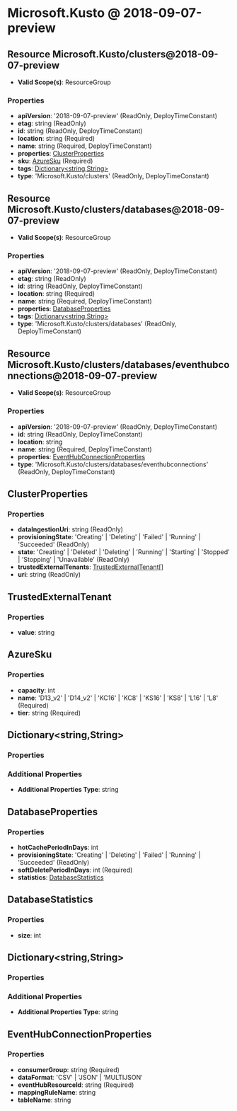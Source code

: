 # Microsoft.Kusto @ 2018-09-07-preview

## Resource Microsoft.Kusto/clusters@2018-09-07-preview
* **Valid Scope(s)**: ResourceGroup
### Properties
* **apiVersion**: '2018-09-07-preview' (ReadOnly, DeployTimeConstant)
* **etag**: string (ReadOnly)
* **id**: string (ReadOnly, DeployTimeConstant)
* **location**: string (Required)
* **name**: string (Required, DeployTimeConstant)
* **properties**: [ClusterProperties](#clusterproperties)
* **sku**: [AzureSku](#azuresku) (Required)
* **tags**: [Dictionary<string,String>](#dictionarystringstring)
* **type**: 'Microsoft.Kusto/clusters' (ReadOnly, DeployTimeConstant)

## Resource Microsoft.Kusto/clusters/databases@2018-09-07-preview
* **Valid Scope(s)**: ResourceGroup
### Properties
* **apiVersion**: '2018-09-07-preview' (ReadOnly, DeployTimeConstant)
* **etag**: string (ReadOnly)
* **id**: string (ReadOnly, DeployTimeConstant)
* **location**: string (Required)
* **name**: string (Required, DeployTimeConstant)
* **properties**: [DatabaseProperties](#databaseproperties)
* **tags**: [Dictionary<string,String>](#dictionarystringstring)
* **type**: 'Microsoft.Kusto/clusters/databases' (ReadOnly, DeployTimeConstant)

## Resource Microsoft.Kusto/clusters/databases/eventhubconnections@2018-09-07-preview
* **Valid Scope(s)**: ResourceGroup
### Properties
* **apiVersion**: '2018-09-07-preview' (ReadOnly, DeployTimeConstant)
* **id**: string (ReadOnly, DeployTimeConstant)
* **location**: string
* **name**: string (Required, DeployTimeConstant)
* **properties**: [EventHubConnectionProperties](#eventhubconnectionproperties)
* **type**: 'Microsoft.Kusto/clusters/databases/eventhubconnections' (ReadOnly, DeployTimeConstant)

## ClusterProperties
### Properties
* **dataIngestionUri**: string (ReadOnly)
* **provisioningState**: 'Creating' | 'Deleting' | 'Failed' | 'Running' | 'Succeeded' (ReadOnly)
* **state**: 'Creating' | 'Deleted' | 'Deleting' | 'Running' | 'Starting' | 'Stopped' | 'Stopping' | 'Unavailable' (ReadOnly)
* **trustedExternalTenants**: [TrustedExternalTenant](#trustedexternaltenant)[]
* **uri**: string (ReadOnly)

## TrustedExternalTenant
### Properties
* **value**: string

## AzureSku
### Properties
* **capacity**: int
* **name**: 'D13_v2' | 'D14_v2' | 'KC16' | 'KC8' | 'KS16' | 'KS8' | 'L16' | 'L8' (Required)
* **tier**: string (Required)

## Dictionary<string,String>
### Properties
### Additional Properties
* **Additional Properties Type**: string

## DatabaseProperties
### Properties
* **hotCachePeriodInDays**: int
* **provisioningState**: 'Creating' | 'Deleting' | 'Failed' | 'Running' | 'Succeeded' (ReadOnly)
* **softDeletePeriodInDays**: int (Required)
* **statistics**: [DatabaseStatistics](#databasestatistics)

## DatabaseStatistics
### Properties
* **size**: int

## Dictionary<string,String>
### Properties
### Additional Properties
* **Additional Properties Type**: string

## EventHubConnectionProperties
### Properties
* **consumerGroup**: string (Required)
* **dataFormat**: 'CSV' | 'JSON' | 'MULTIJSON'
* **eventHubResourceId**: string (Required)
* **mappingRuleName**: string
* **tableName**: string

